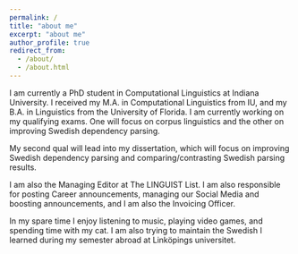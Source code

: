 ```yaml
---
permalink: /
title: "about me"
excerpt: "about me"
author_profile: true
redirect_from: 
  - /about/
  - /about.html
---
```


I am currently a PhD student in Computational Linguistics at Indiana University. I received my M.A. in Computational Linguistics from IU, and my B.A. in Linguistics from the University of Florida. I am currently working on my qualifying exams. One will focus on corpus linguistics and the other on improving Swedish dependency parsing.

My second qual will lead into my dissertation, which will focus on improving Swedish dependency parsing and comparing/contrasting Swedish parsing results.

I am also the Managing Editor at The LINGUIST List. I am also responsible for posting Career announcements, managing our Social Media and boosting announcements, and I am also the Invoicing Officer.

In my spare time I enjoy listening to music, playing video games, and spending time with my cat. I am also trying to maintain the Swedish I learned during my semester abroad at Linköpings universitet.